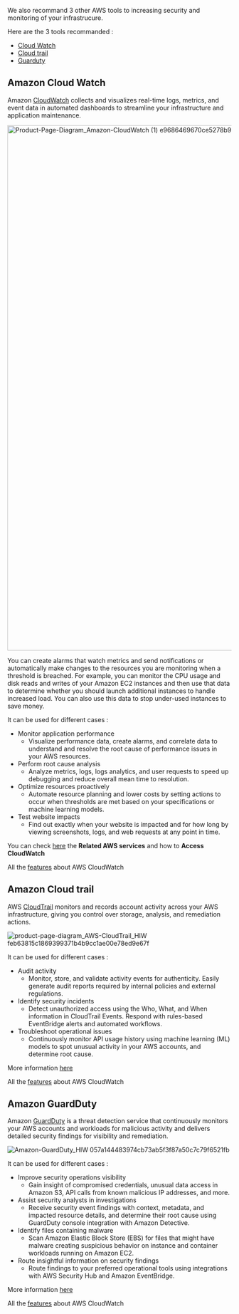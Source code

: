 We also recommand 3 other AWS tools to increasing security and monitoring of your infrastrucure. 

Here are the 3 tools recommanded : 

- [Cloud Watch](#amazon-cloud-watch) 
- [Cloud trail](#amazon-cloud-trail)
- [Guarduty](#amazon-guardduty) 


## Amazon Cloud Watch

Amazon [CloudWatch](https://aws.amazon.com/cloudwatch/?nc1=h_ls) collects and visualizes real-time logs, metrics, and event data in automated dashboards to streamline your infrastructure and application maintenance.

<img width="1180" alt="Product-Page-Diagram_Amazon-CloudWatch (1) e9686469670ce5278b9ccf847834f40d5874efa4" src="https://user-images.githubusercontent.com/71137818/199541365-6de5f745-d149-4d7e-82a1-0d74f4e88b50.png">

You can create alarms that watch metrics and send notifications or automatically make changes to the resources you are monitoring when a threshold is breached. For example, you can monitor the CPU usage and disk reads and writes of your Amazon EC2 instances and then use that data to determine whether you should launch additional instances to handle increased load. You can also use this data to stop under-used instances to save money.

It can be used for different cases : 

- Monitor application performance
  - Visualize performance data, create alarms, and correlate data to understand and resolve the root cause of performance issues in your AWS resources.
- Perform root cause analysis
  - Analyze metrics, logs, logs analytics, and user requests to speed up debugging and reduce overall mean time to resolution.
- Optimize resources proactively
  - Automate resource planning and lower costs by setting actions to occur when thresholds are met based on your specifications or machine learning models.
- Test website impacts
  - Find out exactly when your website is impacted and for how long by viewing screenshots, logs, and web requests at any point in time.

You can check [here](https://docs.aws.amazon.com/AmazonCloudWatch/latest/monitoring/WhatIsCloudWatch.html) the **Related AWS services** and how to **Access CloudWatch**

All the [features](https://aws.amazon.com/cloudwatch/features/) about AWS CloudWatch



## Amazon Cloud trail

AWS [CloudTrail](https://aws.amazon.com/cloudtrail/?nc1=h_ls) monitors and records account activity across your AWS infrastructure, giving you control over storage, analysis, and remediation actions.

![product-page-diagram_AWS-CloudTrail_HIW feb63815c1869399371b4b9cc1ae00e78ed9e67f](https://user-images.githubusercontent.com/71137818/199541385-a952a01d-d6dc-4f53-9294-492c2227430b.png)

It can be used for different cases : 

- Audit activity 
  - Monitor, store, and validate activity events for authenticity. Easily generate audit reports required by internal policies and external regulations.
- Identify security incidents
  - Detect unauthorized access using the Who, What, and When information in CloudTrail Events. Respond with rules-based EventBridge alerts and automated workflows.
- Troubleshoot operational issues
  - Continuously monitor API usage history using machine learning (ML) models to spot unusual activity in your AWS accounts, and determine root cause.

More information [here](https://docs.aws.amazon.com/awscloudtrail/latest/userguide/cloudtrail-user-guide.html)

All the [features](https://aws.amazon.com/cloudtrail/features/) about AWS CloudWatch


## Amazon GuardDuty

Amazon [GuardDuty](https://aws.amazon.com/guardduty/?nc1=h_ls) is a threat detection service that continuously monitors your AWS accounts and workloads for malicious activity and delivers detailed security findings for visibility and remediation.

![Amazon-GuardDuty_HIW 057a144483974cb73ab5f3f87a50c7c79f6521fb](https://user-images.githubusercontent.com/71137818/199541397-f4ef17fd-69b6-4c0f-8d0e-fa9d76d39ff6.png)

It can be used for different cases : 
- Improve security operations visibility
  - Gain insight of compromised credentials, unusual data access in Amazon S3, API calls from known malicious IP addresses, and more.
- Assist security analysts in investigations
  - Receive security event findings with context, metadata, and impacted resource details, and determine their root cause using GuardDuty console integration with Amazon Detective.
- Identify files containing malware
  - Scan Amazon Elastic Block Store (EBS) for files that might have malware creating suspicious behavior on instance and container workloads running on Amazon EC2.
- Route insightful information on security findings 
  - Route findings to your preferred operational tools using integrations with AWS Security Hub and Amazon EventBridge.
 
More information [here](https://docs.aws.amazon.com/guardduty/latest/ug/what-is-guardduty.html)

All the [features](https://aws.amazon.com/guardduty/features/) about AWS CloudWatch

